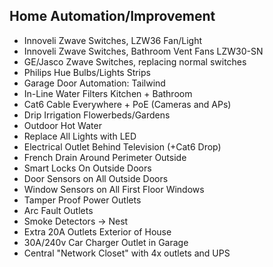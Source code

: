 ## Home Automation/Improvement
* Innoveli Zwave Switches, LZW36 Fan/Light
* Innoveli Zwave Switches, Bathroom Vent Fans LZW30-SN
* GE/Jasco Zwave Switches, replacing normal switches
* Philips Hue Bulbs/Lights Strips
* Garage Door Automation: Tailwind
* In-Line Water Filters Kitchen + Bathroom
* Cat6 Cable Everywhere + PoE (Cameras and APs)
* Drip Irrigation Flowerbeds/Gardens
* Outdoor Hot Water
* Replace All Lights with LED
* Electrical Outlet Behind Television (+Cat6 Drop)
* French Drain Around Perimeter Outside
* Smart Locks On Outside Doors
* Door Sensors on All Outside Doors
* Window Sensors on All First Floor Windows
* Tamper Proof Power Outlets
* Arc Fault Outlets
* Smoke Detectors -> Nest
* Extra 20A Outlets Exterior of House
* 30A/240v Car Charger Outlet in Garage
* Central "Network Closet" with 4x outlets and UPS
